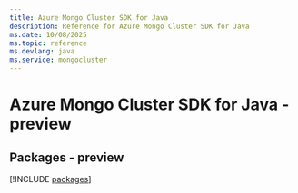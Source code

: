 ```yaml
---
title: Azure Mongo Cluster SDK for Java
description: Reference for Azure Mongo Cluster SDK for Java
ms.date: 10/08/2025
ms.topic: reference
ms.devlang: java
ms.service: mongocluster
---
```

# Azure Mongo Cluster SDK for Java - preview
## Packages - preview
[!INCLUDE [packages](mongo-cluster-index.md)]